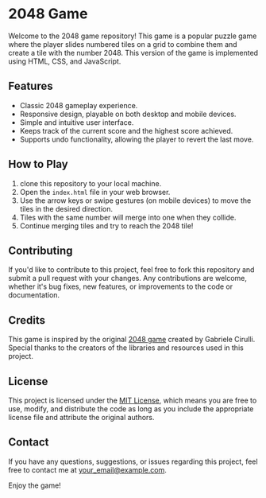 # 2048 Game

Welcome to the 2048 game repository! This game is a popular puzzle game where the player slides numbered tiles on a grid to combine them and create a tile with the number 2048. This version of the game is implemented using HTML, CSS, and JavaScript.


## Features

- Classic 2048 gameplay experience.
- Responsive design, playable on both desktop and mobile devices.
- Simple and intuitive user interface.
- Keeps track of the current score and the highest score achieved.
- Supports undo functionality, allowing the player to revert the last move.

## How to Play

1. clone this repository to your local machine.
2. Open the `index.html` file in your web browser.
3. Use the arrow keys or swipe gestures (on mobile devices) to move the tiles in the desired direction.
4. Tiles with the same number will merge into one when they collide.
5. Continue merging tiles and try to reach the 2048 tile!



## Contributing

If you'd like to contribute to this project, feel free to fork this repository and submit a pull request with your changes. Any contributions are welcome, whether it's bug fixes, new features, or improvements to the code or documentation.

## Credits

This game is inspired by the original [2048 game](https://gabrielecirulli.github.io/2048/) created by Gabriele Cirulli. Special thanks to the creators of the libraries and resources used in this project.

## License

This project is licensed under the [MIT License](LICENSE), which means you are free to use, modify, and distribute the code as long as you include the appropriate license file and attribute the original authors.

## Contact

If you have any questions, suggestions, or issues regarding this project, feel free to contact me at [your_email@example.com](mailto:your_email@example.com).

Enjoy the game!
